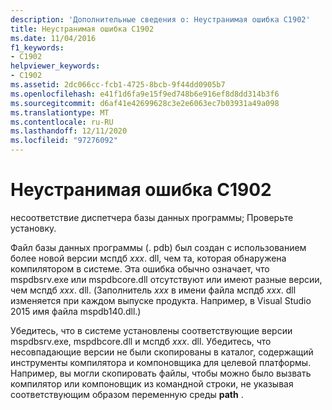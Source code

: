 ```yaml
---
description: 'Дополнительные сведения о: Неустранимая ошибка C1902'
title: Неустранимая ошибка C1902
ms.date: 11/04/2016
f1_keywords:
- C1902
helpviewer_keywords:
- C1902
ms.assetid: 2dc066cc-fcb1-4725-8bcb-9f44dd0905b7
ms.openlocfilehash: e41f1d6fa9e15f9ed748b6e916ef8d8dd314b3f6
ms.sourcegitcommit: d6af41e42699628c3e2e6063ec7b03931a49a098
ms.translationtype: MT
ms.contentlocale: ru-RU
ms.lasthandoff: 12/11/2020
ms.locfileid: "97276092"
---
```

# <a name="fatal-error-c1902"></a>Неустранимая ошибка C1902

несоответствие диспетчера базы данных программы; Проверьте установку.

Файл базы данных программы (. pdb) был создан с использованием более новой версии мспдб *xxx*. dll, чем та, которая обнаружена компилятором в системе. Эта ошибка обычно означает, что mspdbsrv.exe или mspdbcore.dll отсутствуют или имеют разные версии, чем мспдб *xxx*. dll. (Заполнитель *xxx* в имени файла мспдб *xxx*. dll изменяется при каждом выпуске продукта. Например, в Visual Studio 2015 имя файла mspdb140.dll.)

Убедитесь, что в системе установлены соответствующие версии mspdbsrv.exe, mspdbcore.dll и мспдб *xxx*. dll. Убедитесь, что несовпадающие версии не были скопированы в каталог, содержащий инструменты компилятора и компоновщика для целевой платформы. Например, вы могли скопировать файлы, чтобы можно было вызвать компилятор или компоновщик из командной строки, не указывая соответствующим образом переменную среды **path** .
